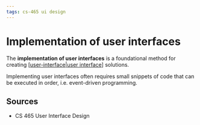```yaml
---
tags: cs-465 ui design
---
```


# Implementation of user interfaces

The **implementation of user interfaces** is a foundational method for creating [[user-interface|user interface]] solutions.

Implementing user interfaces often requires small snippets of code that can be executed in order, i.e. event-driven programming.

## Sources

- CS 465 User Interface Design

[//begin]: # "Autogenerated link references for markdown compatibility"
[user-interface|user interface]: user-interface "User Interface"
[//end]: # "Autogenerated link references"
